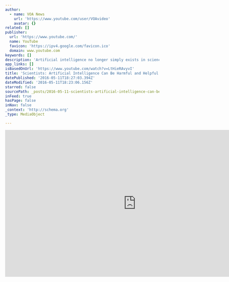 ```yaml
---
author:
  - name: VOA News
    url: 'https://www.youtube.com/user/VOAvideo'
    avatar: {}
related: []
publisher:
  url: 'https://www.youtube.com/'
  name: YouTube
  favicon: 'https://ipv4.google.com/favicon.ico'
  domain: www.youtube.com
keywords: []
description: 'Artificial intelligence no longer simply exists in science fiction movies and books. From self-driving cars to intelligent computers to help doctors, these technologies are already being developed. At the Milken Institute Global Conference in Los Angeles, scientists discussed the benefits and dangers of artificial intelligence and how it will change the world.'
app_links: []
isBasedOnUrl: 'https://www.youtube.com/watch?v=LtHieRAvyvI'
title: 'Scientists: Artificial Intelligence Can Be Harmful and Helpful to Humans'
datePublished: '2016-05-11T18:27:03.394Z'
dateModified: '2016-05-11T18:23:06.156Z'
starred: false
sourcePath: _posts/2016-05-11-scientists-artificial-intelligence-can-be-harmful-and-helpf.md
inFeed: true
hasPage: false
inNav: false
_context: 'http://schema.org'
_type: MediaObject

---
```

<iframe src="https://cdn.embedly.com/widgets/media.html?src=https%3A%2F%2Fwww.youtube.com%2Fembed%2FLtHieRAvyvI%3Ffeature%3Doembed&amp;url=http%3A%2F%2Fwww.youtube.com%2Fwatch%3Fv%3DLtHieRAvyvI&amp;image=https%3A%2F%2Fi.ytimg.com%2Fvi%2FLtHieRAvyvI%2Fhqdefault.jpg&amp;key=b7d04c9b404c499eba89ee7072e1c4f7&amp;type=text%2Fhtml&amp;schema=google" width="854" height="480" scrolling="no" frameborder="0" allowfullscreen="" style=""></iframe>